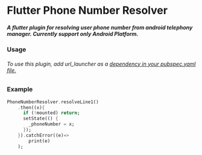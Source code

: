 # Flutter Phone Number Resolver

 ##### A flutter plugin for resolving user phone number from android telephony manager. Currently support only Android Platform.

### Usage

 ###### To use this plugin, add url_launcher as a [dependency in your pubspec.yaml file.](https://flutter.dev/docs/development/packages-and-plugins/using-packages)


### Example

```dart
PhoneNumberResolver.resolveLine1()
    .then((x){
      if (!mounted) return;
      setState(() {
        _phoneNumber = x;
      });
    }).catchError((e)=>
        print(e)
    );
```